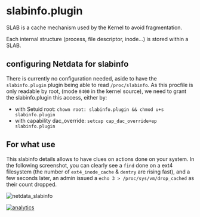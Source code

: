# slabinfo.plugin

SLAB is a cache mechanism used by the Kernel to avoid fragmentation.

Each internal structure (process, file descriptor, inode...) is stored within a SLAB.


## configuring Netdata for slabinfo

There is currently no configuration needed, aside to have the `slabinfo.plugin` plugin being able to read 
`/proc/slabinfo`. As this procfile is only readable by root, (mode `0400` in the kernel source), we need to grant the 
slabinfo.plugin this access, either by:
-  with Setuid root: `chown root: slabinfo.plugin && chmod u+s slabinfo.plugin`
-  with capability dac_override: `setcap cap_dac_override+ep slabinfo.plugin`


## For what use

This slabinfo details allows to have clues on actions done on your system.
In the following screenshot, you can clearly see a `find` done on a ext4 filesystem (the number of `ext4_inode_cache` & `dentry` are rising fast), and a few seconds later, an admin issued a `echo 3 > /proc/sys/vm/drop_cached` as their count dropped.

![netdata_slabinfo](https://user-images.githubusercontent.com/9157986/64433811-7f06e500-d0bf-11e9-8e1e-087497e61033.png)


[![analytics](https://www.google-analytics.com/collect?v=1&aip=1&t=pageview&_s=1&ds=github&dr=https%3A%2F%2Fgithub.com%2Fnetdata%2Fnetdata&dl=https%3A%2F%2Fmy-netdata.io%2Fgithub%2Fcollectors%2Fslabinfo.plugin%2FREADME&_u=MAC~&cid=5792dfd7-8dc4-476b-af31-da2fdb9f93d2&tid=UA-64295674-3)](<>)
